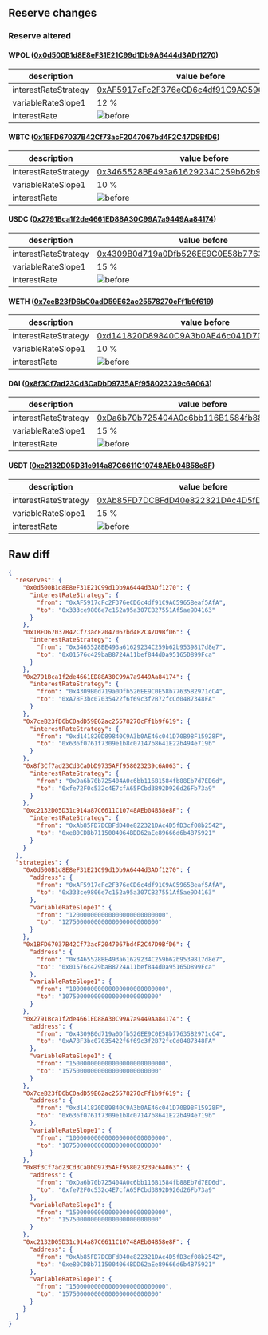 ## Reserve changes

### Reserve altered

#### WPOL ([0x0d500B1d8E8eF31E21C99d1Db9A6444d3ADf1270](https://polygonscan.com/address/0x0d500B1d8E8eF31E21C99d1Db9A6444d3ADf1270))

| description | value before | value after |
| --- | --- | --- |
| interestRateStrategy | [0xAF5917cFc2F376eCD6c4df91C9AC5965Beaf5AfA](https://polygonscan.com/address/0xAF5917cFc2F376eCD6c4df91C9AC5965Beaf5AfA) | [0x333ce9806e7c152a95a307CB27551Af5ae9D4163](https://polygonscan.com/address/0x333ce9806e7c152a95a307CB27551Af5ae9D4163) |
| variableRateSlope1 | 12 % | 12.75 % |
| interestRate | ![before](/.assets/677bb3d52a3dee35bd995572dcfcda026d303815.svg) | ![after](/.assets/edd0fd63daf3518086e098087e485454b437a168.svg) |

#### WBTC ([0x1BFD67037B42Cf73acF2047067bd4F2C47D9BfD6](https://polygonscan.com/address/0x1BFD67037B42Cf73acF2047067bd4F2C47D9BfD6))

| description | value before | value after |
| --- | --- | --- |
| interestRateStrategy | [0x3465528BE493a61629234C259b62b9539817d8e7](https://polygonscan.com/address/0x3465528BE493a61629234C259b62b9539817d8e7) | [0x01576c429baB8724A11bef844dDa95165D899Fca](https://polygonscan.com/address/0x01576c429baB8724A11bef844dDa95165D899Fca) |
| variableRateSlope1 | 10 % | 10.75 % |
| interestRate | ![before](/.assets/6efc2be6d186d0f9ec95cd884ac9775e328507e7.svg) | ![after](/.assets/ebb1cbb167ec23718931ec064815c0525d28b2d3.svg) |

#### USDC ([0x2791Bca1f2de4661ED88A30C99A7a9449Aa84174](https://polygonscan.com/address/0x2791Bca1f2de4661ED88A30C99A7a9449Aa84174))

| description | value before | value after |
| --- | --- | --- |
| interestRateStrategy | [0x4309B0d719a0Dfb526EE9C0E58b77635B2971cC4](https://polygonscan.com/address/0x4309B0d719a0Dfb526EE9C0E58b77635B2971cC4) | [0xA78F3bc07035422f6f69c3f2B72fcCd0487348FA](https://polygonscan.com/address/0xA78F3bc07035422f6f69c3f2B72fcCd0487348FA) |
| variableRateSlope1 | 15 % | 15.75 % |
| interestRate | ![before](/.assets/b747c0090de2cc213d7d5ef6dc8d35034bd6fabe.svg) | ![after](/.assets/f5d4cbc9cfd0dec7acba2b1d4f4e9dc2b8445f27.svg) |

#### WETH ([0x7ceB23fD6bC0adD59E62ac25578270cFf1b9f619](https://polygonscan.com/address/0x7ceB23fD6bC0adD59E62ac25578270cFf1b9f619))

| description | value before | value after |
| --- | --- | --- |
| interestRateStrategy | [0xd141820D89840C9A3b0AE46c041D70B98F15928F](https://polygonscan.com/address/0xd141820D89840C9A3b0AE46c041D70B98F15928F) | [0x636f0761f7309e1b8c07147b8641E22b494e719b](https://polygonscan.com/address/0x636f0761f7309e1b8c07147b8641E22b494e719b) |
| variableRateSlope1 | 10 % | 10.75 % |
| interestRate | ![before](/.assets/6975d921b3c041277e54308467fc64285fc75196.svg) | ![after](/.assets/f1216e3f7208351a87d351259420e1dee552baab.svg) |

#### DAI ([0x8f3Cf7ad23Cd3CaDbD9735AFf958023239c6A063](https://polygonscan.com/address/0x8f3Cf7ad23Cd3CaDbD9735AFf958023239c6A063))

| description | value before | value after |
| --- | --- | --- |
| interestRateStrategy | [0xDa6b70b725404A0c6bb116B1584fb88Eb7d7ED6d](https://polygonscan.com/address/0xDa6b70b725404A0c6bb116B1584fb88Eb7d7ED6d) | [0xfe72F0c532c4E7cfA65FCbd3B92D926d26Fb73a9](https://polygonscan.com/address/0xfe72F0c532c4E7cfA65FCbd3B92D926d26Fb73a9) |
| variableRateSlope1 | 15 % | 15.75 % |
| interestRate | ![before](/.assets/fe8490c89960dd4c0d4597cb152f4ce0485c673c.svg) | ![after](/.assets/7dfd844432764d7b2121bfc8e626bae3d4257a67.svg) |

#### USDT ([0xc2132D05D31c914a87C6611C10748AEb04B58e8F](https://polygonscan.com/address/0xc2132D05D31c914a87C6611C10748AEb04B58e8F))

| description | value before | value after |
| --- | --- | --- |
| interestRateStrategy | [0xAb85FD7DCBFdD40e822321DAc4D5fD3cf08b2542](https://polygonscan.com/address/0xAb85FD7DCBFdD40e822321DAc4D5fD3cf08b2542) | [0xe80CDBb7115004064BDD62aEe89666d6b4B75921](https://polygonscan.com/address/0xe80CDBb7115004064BDD62aEe89666d6b4B75921) |
| variableRateSlope1 | 15 % | 15.75 % |
| interestRate | ![before](/.assets/91fc38e72a46271f6e68f56fa46bf6c3060ae70a.svg) | ![after](/.assets/9d5580a4c05c0c0cc2ad557071a82c3860bdc549.svg) |

## Raw diff

```json
{
  "reserves": {
    "0x0d500B1d8E8eF31E21C99d1Db9A6444d3ADf1270": {
      "interestRateStrategy": {
        "from": "0xAF5917cFc2F376eCD6c4df91C9AC5965Beaf5AfA",
        "to": "0x333ce9806e7c152a95a307CB27551Af5ae9D4163"
      }
    },
    "0x1BFD67037B42Cf73acF2047067bd4F2C47D9BfD6": {
      "interestRateStrategy": {
        "from": "0x3465528BE493a61629234C259b62b9539817d8e7",
        "to": "0x01576c429baB8724A11bef844dDa95165D899Fca"
      }
    },
    "0x2791Bca1f2de4661ED88A30C99A7a9449Aa84174": {
      "interestRateStrategy": {
        "from": "0x4309B0d719a0Dfb526EE9C0E58b77635B2971cC4",
        "to": "0xA78F3bc07035422f6f69c3f2B72fcCd0487348FA"
      }
    },
    "0x7ceB23fD6bC0adD59E62ac25578270cFf1b9f619": {
      "interestRateStrategy": {
        "from": "0xd141820D89840C9A3b0AE46c041D70B98F15928F",
        "to": "0x636f0761f7309e1b8c07147b8641E22b494e719b"
      }
    },
    "0x8f3Cf7ad23Cd3CaDbD9735AFf958023239c6A063": {
      "interestRateStrategy": {
        "from": "0xDa6b70b725404A0c6bb116B1584fb88Eb7d7ED6d",
        "to": "0xfe72F0c532c4E7cfA65FCbd3B92D926d26Fb73a9"
      }
    },
    "0xc2132D05D31c914a87C6611C10748AEb04B58e8F": {
      "interestRateStrategy": {
        "from": "0xAb85FD7DCBFdD40e822321DAc4D5fD3cf08b2542",
        "to": "0xe80CDBb7115004064BDD62aEe89666d6b4B75921"
      }
    }
  },
  "strategies": {
    "0x0d500B1d8E8eF31E21C99d1Db9A6444d3ADf1270": {
      "address": {
        "from": "0xAF5917cFc2F376eCD6c4df91C9AC5965Beaf5AfA",
        "to": "0x333ce9806e7c152a95a307CB27551Af5ae9D4163"
      },
      "variableRateSlope1": {
        "from": "120000000000000000000000000",
        "to": "127500000000000000000000000"
      }
    },
    "0x1BFD67037B42Cf73acF2047067bd4F2C47D9BfD6": {
      "address": {
        "from": "0x3465528BE493a61629234C259b62b9539817d8e7",
        "to": "0x01576c429baB8724A11bef844dDa95165D899Fca"
      },
      "variableRateSlope1": {
        "from": "100000000000000000000000000",
        "to": "107500000000000000000000000"
      }
    },
    "0x2791Bca1f2de4661ED88A30C99A7a9449Aa84174": {
      "address": {
        "from": "0x4309B0d719a0Dfb526EE9C0E58b77635B2971cC4",
        "to": "0xA78F3bc07035422f6f69c3f2B72fcCd0487348FA"
      },
      "variableRateSlope1": {
        "from": "150000000000000000000000000",
        "to": "157500000000000000000000000"
      }
    },
    "0x7ceB23fD6bC0adD59E62ac25578270cFf1b9f619": {
      "address": {
        "from": "0xd141820D89840C9A3b0AE46c041D70B98F15928F",
        "to": "0x636f0761f7309e1b8c07147b8641E22b494e719b"
      },
      "variableRateSlope1": {
        "from": "100000000000000000000000000",
        "to": "107500000000000000000000000"
      }
    },
    "0x8f3Cf7ad23Cd3CaDbD9735AFf958023239c6A063": {
      "address": {
        "from": "0xDa6b70b725404A0c6bb116B1584fb88Eb7d7ED6d",
        "to": "0xfe72F0c532c4E7cfA65FCbd3B92D926d26Fb73a9"
      },
      "variableRateSlope1": {
        "from": "150000000000000000000000000",
        "to": "157500000000000000000000000"
      }
    },
    "0xc2132D05D31c914a87C6611C10748AEb04B58e8F": {
      "address": {
        "from": "0xAb85FD7DCBFdD40e822321DAc4D5fD3cf08b2542",
        "to": "0xe80CDBb7115004064BDD62aEe89666d6b4B75921"
      },
      "variableRateSlope1": {
        "from": "150000000000000000000000000",
        "to": "157500000000000000000000000"
      }
    }
  }
}
```